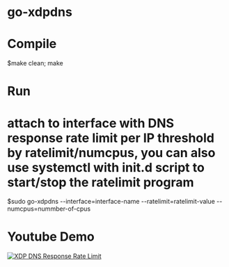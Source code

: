 # go-xdpdns

# Compile
  $make clean;  make

# Run
# attach to interface with DNS response rate limit per IP threshold by ratelimit/numcpus, you can also use systemctl with init.d script to start/stop the ratelimit program

  $sudo go-xdpdns --interface=interface-name --ratelimit=ratelimit-value --numcpus=nummber-of-cpus 

# Youtube Demo

[![XDP DNS Response Rate Limit](http://img.youtube.com/vi/LA8adgQACoI/0.jpg)](https://www.youtube.com/watch?v=LA8adgQACoI "XDP DNS Response Rate Limit")
